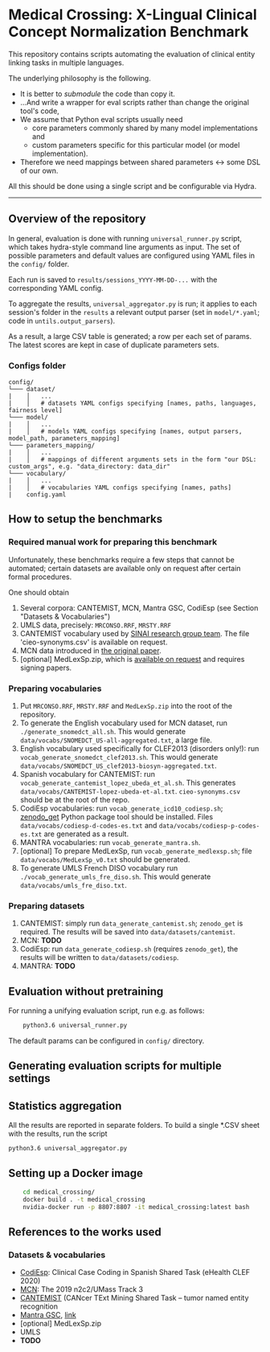 # Medical Crossing: X-Lingual Clinical Concept Normalization Benchmark

This repository contains scripts automating the evaluation of clinical entity linking 
tasks in multiple languages.

The underlying philosophy is the following.

* It is better to *submodule* the code than copy it.
* ...And write a wrapper for eval scripts rather than change the original tool's code,
* We assume that Python eval scripts usually need 
  * core parameters commonly shared by many model implementations and
  * custom parameters specific for this particular model (or model implementation).
* Therefore we need mappings between shared parameters <-> some DSL of our own.

All this should be done using a single script and be configurable via Hydra.

---

## Overview of the repository

In general, evaluation is done with running `universal_runner.py` script, 
which takes hydra-style command line arguments as input. The set of possible
parameters and default values are configured using YAML files in the `config/` folder.

Each run is saved to `results/sessions_YYYY-MM-DD-...` with the corresponding YAML config.

To aggregate the results, `universal_aggregator.py` is run; it applies to each session's
 folder in the `results` a relevant output parser (set in `model/*.yaml`; code in `untils.output_parsers`).
 
As a result, a large CSV table is generated; a row per each set of params. The latest scores are kept in case 
of duplicate parameters sets.

### Configs folder

```
config/
└─── dataset/
|    │   ...
|    │   # datasets YAML configs specifying [names, paths, languages, fairness level]
└─── model/
|    │   ...
|    │   # models YAML configs specifying [names, output parsers, model_path, parameters_mapping]
└─── parameters_mapping/
|    │   ...
|    │   # mappings of different arguments sets in the form "our DSL: custom_args", e.g. "data_directory: data_dir"
└─── vocabulary/
|    │   ...
|    │   # vocabularies YAML configs specifying [names, paths]
|    config.yaml
```   

## How to setup the benchmarks

### Required manual work for preparing this benchmark

Unfortunately, these benchmarks require a few steps that cannot be automated;
certain datasets are available only on request after certain formal procedures.

One should obtain
1. Several corpora: CANTEMIST, MCN, Mantra GSC, CodiEsp (see Section "Datasets & Vocabularies")
1. UMLS data, precisely: `MRCONSO.RRF`, `MRSTY.RRF`
2. CANTEMIST vocabulary used by [SINAI research group team](http://ceur-ws.org/Vol-2664/cantemist_paper1.pdf). 
The file 'cieo-synonyms.csv' is available on request.
3. MCN data introduced in [the original paper](https://doi.org/10.1016/j.jbi.2019.103132). 
4. [optional] MedLexSp.zip, which is [available on request](http://www.lllf.uam.es/ESP/nlpmedterm_en.html#deliverables) 
and requires signing papers.

### Preparing vocabularies

1. Put `MRCONSO.RRF`, `MRSTY.RRF` and `MedLexSp.zip` into the root of the repository.
2. To generate the English vocabulary used for MCN dataset, run `./generate_snomedct_all.sh`. This would 
generate `data/vocabs/SNOMEDCT_US-all-aggregated.txt`, a large file.
3. English vocabulary used specifically for CLEF2013 (disorders only!):
run `vocab_generate_snomedct_clef2013.sh`. This would generate `data/vocabs/SNOMEDCT_US_clef2013-biosyn-aggregated.txt`.
4. Spanish vocabulary for CANTEMIST: run `vocab_generate_cantemist_lopez_ubeda_et_al.sh`. 
This generates `data/vocabs/CANTEMIST-lopez-ubeda-et-al.txt`. `cieo-synonyms.csv` should be at the root of the repo. 
5. CodiEsp vocabularies: run `vocab_generate_icd10_codiesp.sh`; [zenodo_get](https://pypi.org/project/zenodo-get/) 
Python package tool should be installed. Files `data/vocabs/codiesp-d-codes-es.txt` and 
`data/vocabs/codiesp-p-codes-es.txt` are generated as a result.
6. MANTRA vocabularies:  run `vocab_generate_mantra.sh`.
7. [optional] To prepare MedLexSp, run `vocab_generate_medlexsp.sh`; file `data/vocabs/MedLexSp_v0.txt` should be generated.
8. To generate UMLS French DISO vocabulary run `./vocab_generate_umls_fre_diso.sh`. This would generate `data/vocabs/umls_fre_diso.txt`.

### Preparing datasets
 
1. CANTEMIST: simply run `data_generate_cantemist.sh`; `zenodo_get` is required. The results will be 
saved into `data/datasets/cantemist`.
2. MCN: **TODO**
3. CodiEsp: run `data_generate_codiesp.sh` (requires `zenodo_get`), the results will be written to `data/datasets/codiesp`.
4. MANTRA: **TODO**


## Evaluation without pretraining

For running a unifying evaluation script, run e.g. as follows:

```bash
    python3.6 universal_runner.py 
```

The default params can be configured in `config/` directory.

## Generating evaluation scripts for multiple settings

## Statistics aggregation

All the results are reported in separate folders. To build a single *.CSV sheet with the results,
run the script

```bash 
python3.6 universal_aggregator.py
```

## Setting up a Docker image

```bash
    cd medical_crossing/
    docker build . -t medical_crossing  
    nvidia-docker run -p 8807:8807 -it medical_crossing:latest bash
```

## References to the works used

### Datasets & vocabularies

* [CodiEsp](https://temu.bsc.es/codiesp/): Clinical Case Coding in Spanish Shared Task (eHealth CLEF 2020)
* [MCN](https://n2c2.dbmi.hms.harvard.edu/2019-track-3): The 2019 n2c2/UMass Track 3
* [CANTEMIST](https://temu.bsc.es/cantemist/) (CANcer TExt Mining Shared Task – tumor named entity recognition 
* [Mantra GSC](https://files.ifi.uzh.ch/cl/mantra/gsc/GSC-v1.1.zip), [link](http://biosemantics.org/mantra/)
* [optional] MedLexSp.zip
* UMLS
* **TODO**
